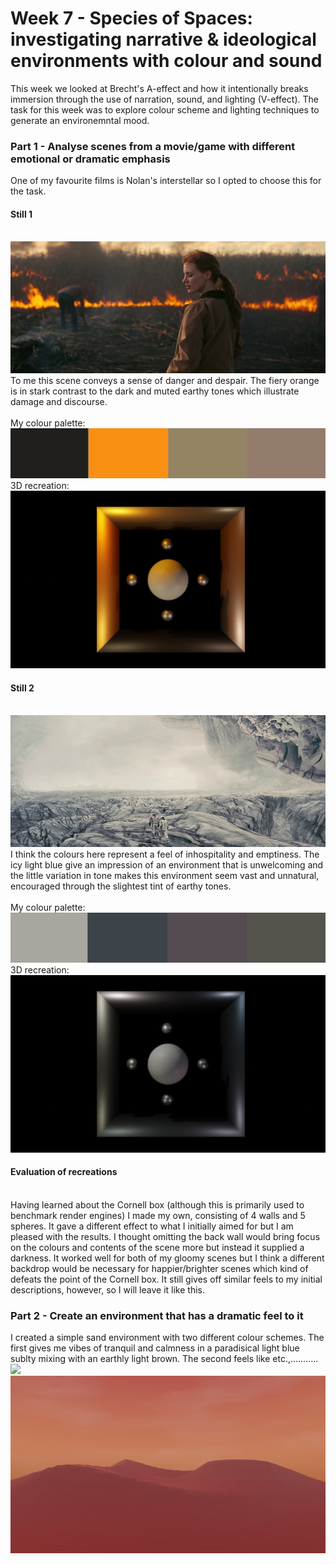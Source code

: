 # Week 7 - Species of Spaces: investigating narrative & ideological environments with colour and sound
This week we looked at Brecht's A-effect and how it intentionally breaks immersion through the use of narration, sound, and lighting (V-effect). The task for this week was to explore colour scheme and lighting techniques to generate an environemntal mood.


### Part 1 - Analyse scenes from a movie/game with different emotional or dramatic emphasis
One of my favourite films is Nolan's interstellar so I opted to choose this for the task. 
#### Still 1
\
![](img/interstellar2.jpg)
\
To me this scene conveys a sense of danger and despair. The fiery orange is in stark contrast to the dark and muted earthy tones which illustrate damage and discourse. 
\
\
My colour palette:
\
![](img/col1.png)
\
3D recreation:
![](img/2.png)
#### Still 2
\
![](img/interstellar11.jpg)
\
I think the colours here represent a feel of inhospitality and emptiness. The icy  light blue give an impression of an environment that is unwelcoming and the little variation in tone makes this environment seem vast and unnatural, encouraged through the slightest tint of earthy tones.
\
\
My colour palette:
\
![](img/col2.png)
\
3D recreation:
![](img/1.png)


#### Evaluation of recreations
\
Having learned about the Cornell box (although this is primarily used to benchmark render engines) I made my own, consisting of 4 walls and 5 spheres. It gave a different effect to what I initially aimed for but I am pleased with the results. I thought omitting the back wall would bring focus on the colours and contents of the scene more but instead it supplied a darkness. It worked well for both of my gloomy scenes but I think a different backdrop would be necessary for happier/brighter scenes which kind of defeats the point of the Cornell box. It still gives off similar feels to my initial descriptions, however, so I will leave it like this.

### Part 2 - Create an environment that has a dramatic feel to it
I created a simple sand environment with two different colour schemes. The first gives me vibes of tranquil and calmness in a paradisical light blue sublty mixing with an earthly light brown. The second feels like etc.,...........
\
![](img/blue.png)
\
![](img/red.png)
